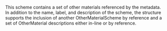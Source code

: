 This scheme contains a set of other materials referenced by the metadata. In addition to the name, label, and description of the scheme, the structure supports the inclusion of another OtherMaterialScheme by reference and a set of OtherMaterial descriptions either in-line or by reference.